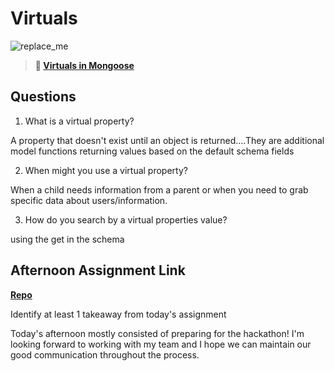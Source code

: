 # Virtuals

![replace_me](https://codeworks.blob.core.windows.net/public/assets/img/illustrations/placeholder.svg)

> **📖 [Virtuals in Mongoose](https://codeworksacademy.com/fs-student-guide/resources/wk5/04-Virtuals)**

## Questions

1. What is a virtual property?

A property that doesn't exist until an object is returned....They are additional model functions returning values based on the default schema fields

2. When might you use a virtual property? 

When a child needs information from a parent or when you need to grab specific data about users/information.

3. How do you search by a virtual properties value?

using the get in the schema

## Afternoon Assignment Link

**[Repo](https://github.com/krevan88/Trendr)**



Identify at least 1 takeaway from today's assignment

Today's afternoon mostly consisted of preparing for the hackathon! I'm looking forward to working with my team and I hope we can maintain our good communication throughout the process.
